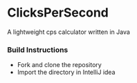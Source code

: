 # ClicksPerSecond

A lightweight cps calculator written in Java  

### Build Instructions

* Fork and clone the repository
* Import the directory in IntelliJ idea 
